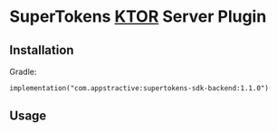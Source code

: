 # SuperTokens [KTOR](https://github.com/ktorio/ktor) Server Plugin

## Installation

Gradle:
```
implementation("com.appstractive:supertokens-sdk-backend:1.1.0")
```

## Usage

